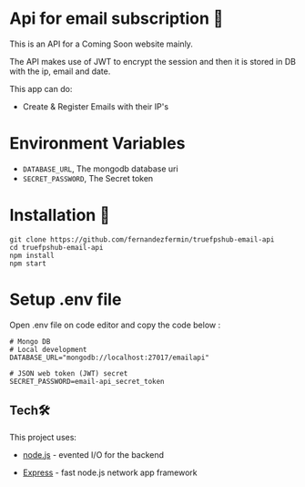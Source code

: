 # Api for email subscription 🚀

This is an API for a Coming Soon website mainly.

The API makes use of JWT to encrypt the session and then it is stored in DB with the ip, email and date.

This app can do:

- Create & Register Emails with their IP's

# Environment Variables

- `DATABASE_URL`, The mongodb database uri
- `SECRET_PASSWORD`, The Secret token 

# Installation 🔧

```
git clone https://github.com/fernandezfermin/truefpshub-email-api
cd truefpshub-email-api
npm install
npm start
```

# Setup .env file 
Open .env file on code editor and copy the code below :
```
# Mongo DB
# Local development
DATABASE_URL="mongodb://localhost:27017/emailapi"

# JSON web token (JWT) secret
SECRET_PASSWORD=email-api_secret_token

```

## Tech🛠️

This project uses:

- [node.js] - evented I/O for the backend
- [Express] - fast node.js network app framework


   [node.js]: <http://nodejs.org>

   [express]: <http://expressjs.com>

